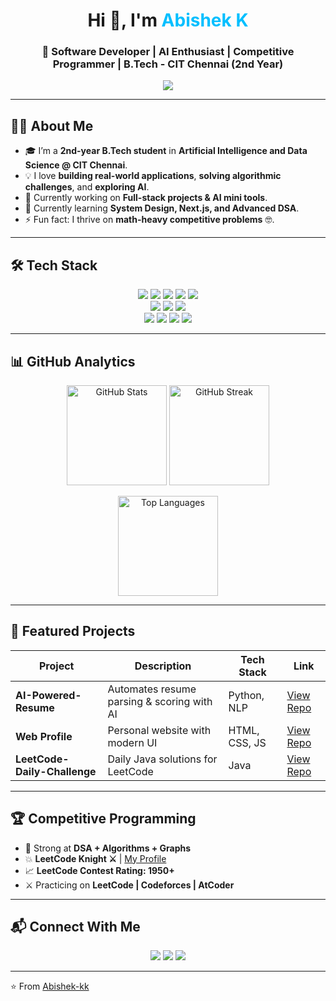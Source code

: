 <!-- Banner / Typing Animation -->
<h1 align="center">
  Hi 👋, I'm <span style="color:#00BFFF">Abishek K</span>
</h1>
<h3 align="center">
  🚀 Software Developer | AI Enthusiast | Competitive Programmer | B.Tech - CIT Chennai (2nd Year)
</h3>

<p align="center">
  <img src="https://readme-typing-svg.herokuapp.com?size=22&center=true&vCenter=true&width=650&lines=Passionate+Software+Developer;AI+and+DS+Explorer;LeetCode+Knight+⚔️;Always+Learning+New+Tech!">
</p>

---

## 👨‍💻 About Me  
- 🎓 I’m a **2nd-year B.Tech student** in **Artificial Intelligence and Data Science @ CIT Chennai**.  
- 💡 I love **building real-world applications**, **solving algorithmic challenges**, and **exploring AI**.  
- 🔭 Currently working on **Full-stack projects & AI mini tools**.  
- 🌱 Currently learning **System Design, Next.js, and Advanced DSA**.  
- ⚡ Fun fact: I thrive on **math-heavy competitive problems** 🤓.  

---

## 🛠️ Tech Stack  

<p align="center">
  <!-- Languages -->
  <img src="https://img.shields.io/badge/Java-ED8B00?style=for-the-badge&logo=openjdk&logoColor=white"/>
  <img src="https://img.shields.io/badge/C++-00599C?style=for-the-badge&logo=cplusplus&logoColor=white"/>
  <img src="https://img.shields.io/badge/Python-3776AB?style=for-the-badge&logo=python&logoColor=white"/>
  <img src="https://img.shields.io/badge/C-00599C?style=for-the-badge&logo=c&logoColor=white"/>
  <img src="https://img.shields.io/badge/JavaScript-F7DF1E?style=for-the-badge&logo=javascript&logoColor=black"/>

  <!-- Frontend -->
  <br/>
  <img src="https://img.shields.io/badge/HTML5-E34F26?style=for-the-badge&logo=html5&logoColor=white"/>
  <img src="https://img.shields.io/badge/CSS3-1572B6?style=for-the-badge&logo=css3&logoColor=white"/>
  <img src="https://img.shields.io/badge/React-20232A?style=for-the-badge&logo=react&logoColor=61DAFB"/>

  <!-- Tools -->
  <br/>
  <img src="https://img.shields.io/badge/Git-F05032?style=for-the-badge&logo=git&logoColor=white"/>
  <img src="https://img.shields.io/badge/GitHub-181717?style=for-the-badge&logo=github&logoColor=white"/>
  <img src="https://img.shields.io/badge/VSCode-0078D4?style=for-the-badge&logo=visualstudiocode&logoColor=white"/>
  <img src="https://img.shields.io/badge/LeetCode-FFA116?style=for-the-badge&logo=leetcode&logoColor=black"/>
</p>

---

## 📊 GitHub Analytics  

<p align="center">
  <img src="https://github-readme-stats.vercel.app/api?username=Abishek-kk&show_icons=true&theme=radical" alt="GitHub Stats" height="160px"/>
  <img src="https://github-readme-streak-stats.herokuapp.com/?user=Abishek-kk&theme=radical" alt="GitHub Streak" height="160px"/>
</p>

<p align="center">
  <img src="https://github-readme-stats.vercel.app/api/top-langs/?username=Abishek-kk&layout=compact&theme=radical" alt="Top Languages" height="160px"/>
</p>

---

## 📁 Featured Projects  

| Project | Description | Tech Stack | Link |
|---------|-------------|------------|------|
| **AI-Powered-Resume** | Automates resume parsing & scoring with AI | Python, NLP | [View Repo](#) |
| **Web Profile** | Personal website with modern UI | HTML, CSS, JS | [View Repo](#) |
| **LeetCode-Daily-Challenge** | Daily Java solutions for LeetCode | Java | [View Repo](#) |

---

## 🏆 Competitive Programming  

- 🧠 Strong at **DSA + Algorithms + Graphs**  
- 💥 **LeetCode Knight ⚔️** | [My Profile](https://leetcode.com/u/ryoUaQAKNN/)  
- 📈 **LeetCode Contest Rating: 1950+**  
- ⚔️ Practicing on **LeetCode | Codeforces | AtCoder**  

---

## 📬 Connect With Me  

<p align="center">
  <a href="mailto:abishekkumar548709@gmail.com"><img src="https://img.shields.io/badge/Gmail-D14836?style=for-the-badge&logo=gmail&logoColor=white"/></a>
  <a href="https://www.linkedin.com/in/abishek-k-4b8416326/"><img src="https://img.shields.io/badge/LinkedIn-0077B5?style=for-the-badge&logo=linkedin&logoColor=white"/></a>
  <a href="https://leetcode.com/u/ryoUaQAKNN/"><img src="https://img.shields.io/badge/LeetCode-FFA116?style=for-the-badge&logo=leetcode&logoColor=black"/></a>
</p>

---

⭐️ From [Abishek-kk](https://github.com/Abishek-kk)





